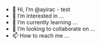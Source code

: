 - 👋 Hi, I’m @ayirac - test
- 👀 I’m interested in ...
- 🌱 I’m currently learning ...
- 💞️ I’m looking to collaborate on ...
- 📫 How to reach me ...

<!---
ayirac/ayirac is a ✨ special ✨ repository because its `README.md` (this file) appears on your GitHub profile.
You can click the Preview link to take a look at your changes.
--->
